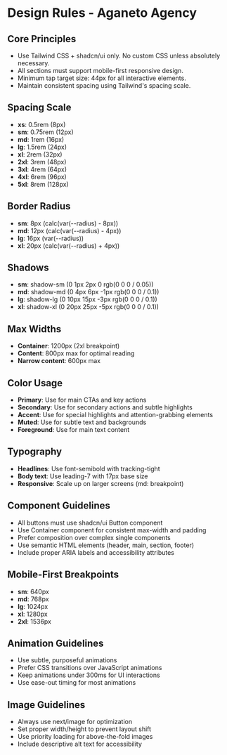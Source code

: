 # Design Rules - Aganeto Agency

## Core Principles
- Use Tailwind CSS + shadcn/ui only. No custom CSS unless absolutely necessary.
- All sections must support mobile-first responsive design.
- Minimum tap target size: 44px for all interactive elements.
- Maintain consistent spacing using Tailwind's spacing scale.

## Spacing Scale
- **xs**: 0.5rem (8px)
- **sm**: 0.75rem (12px) 
- **md**: 1rem (16px)
- **lg**: 1.5rem (24px)
- **xl**: 2rem (32px)
- **2xl**: 3rem (48px)
- **3xl**: 4rem (64px)
- **4xl**: 6rem (96px)
- **5xl**: 8rem (128px)

## Border Radius
- **sm**: 8px (calc(var(--radius) - 8px))
- **md**: 12px (calc(var(--radius) - 4px))
- **lg**: 16px (var(--radius))
- **xl**: 20px (calc(var(--radius) + 4px))

## Shadows
- **sm**: shadow-sm (0 1px 2px 0 rgb(0 0 0 / 0.05))
- **md**: shadow-md (0 4px 6px -1px rgb(0 0 0 / 0.1))
- **lg**: shadow-lg (0 10px 15px -3px rgb(0 0 0 / 0.1))
- **xl**: shadow-xl (0 20px 25px -5px rgb(0 0 0 / 0.1))

## Max Widths
- **Container**: 1200px (2xl breakpoint)
- **Content**: 800px max for optimal reading
- **Narrow content**: 600px max

## Color Usage
- **Primary**: Use for main CTAs and key actions
- **Secondary**: Use for secondary actions and subtle highlights
- **Accent**: Use for special highlights and attention-grabbing elements
- **Muted**: Use for subtle text and backgrounds
- **Foreground**: Use for main text content

## Typography
- **Headlines**: Use font-semibold with tracking-tight
- **Body text**: Use leading-7 with 17px base size
- **Responsive**: Scale up on larger screens (md: breakpoint)

## Component Guidelines
- All buttons must use shadcn/ui Button component
- Use Container component for consistent max-width and padding
- Prefer composition over complex single components
- Use semantic HTML elements (header, main, section, footer)
- Include proper ARIA labels and accessibility attributes

## Mobile-First Breakpoints
- **sm**: 640px
- **md**: 768px
- **lg**: 1024px
- **xl**: 1280px
- **2xl**: 1536px

## Animation Guidelines
- Use subtle, purposeful animations
- Prefer CSS transitions over JavaScript animations
- Keep animations under 300ms for UI interactions
- Use ease-out timing for most animations

## Image Guidelines
- Always use next/image for optimization
- Set proper width/height to prevent layout shift
- Use priority loading for above-the-fold images
- Include descriptive alt text for accessibility
